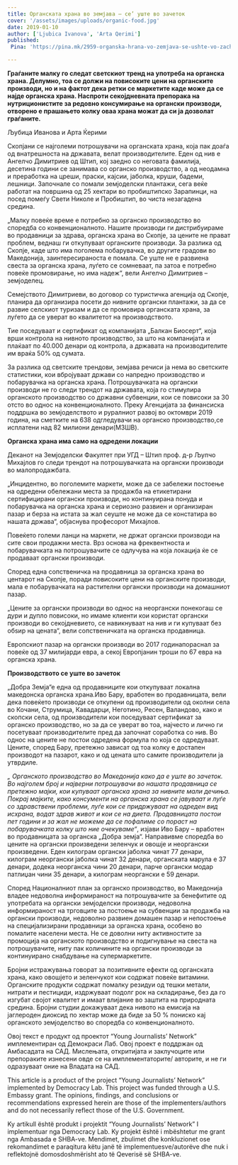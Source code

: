 ```yaml
---
title: Органската храна во земјава – се’ уште во зачеток
cover: '/assets/images/uploads/organic-food.jpg'
date: 2019-01-10
author: ['Ljubica Ivanova', 'Arta Qerimi']
published:
 Pina: 'https://pina.mk/2959-organska-hrana-vo-zemjava-se-ushte-vo-zachetok/'

---
```


**Граѓаните малку го следат светскиот тренд на употреба на органска храна. Делумно, тоа се должи на повисоките цени на органските производи, но и на фактот дека ретки се маркетите каде може да се најде органска храна. Наспроти секојдневната препорака на нутриционистите за редовно консумирање на органски производи, отворено е прашањето колку оваа храна можат да си ја дозволат граѓаните.**

Љубица Иванова и Арта Ќерими

Скопјани се најголеми потрошувачи на органската храна, која пак доаѓа од внатрешноста на државата, велат производителите. Еден од нив е Ангелчо Димитриев од Штип, кој заедно со неговата фамилија, десетина години се занимава со органско производство, а од неодамна и преработка на цреши, праски, кајсии, јаболка, круши, бадеми, лешници. Започнале со помали земјоделски плантажи, сега веќе работат на површина од 25 хектари во пробиштипско Зарапинци, на посед помеѓу Свети Николе и Пробиштип, во чиста незагадена средина.

„Малку повеќе време е потребно за органско производство во споредба со конвенционалното. Нашите производи ги дистрибуираме во продавници за здрава, органска храна во Скопје, за цените не прават проблем, веднаш ги откупуваат органските производи. За разлика од Скопје, каде што има поголема побарувачка, во другите градови во Македонија, заинтересираноста е помала. Се уште не е развиена свеста за органска храна, луѓето се сомневаат, па затоа е потребно повеќе промовирање, но има надеж“, вели Ангелчо Димитриев – земјоделец.

Семејството Димитриеви, во договор со туристичка агенција од Скопје, планира да организира посети до нивните органски плантажи, за да се развие селскиот туризам и да се промовира органската храна, за луѓето да се уверат во квалитетот на производството.

Тие поседуваат и сертификат од компанијата „Балкан Биосерт“, која врши контрола на нивното производство, за што на компанијата и плаќаат по 40.000 денари од контрола, а државата на производителите им враќа 50% од сумата.

За разлика од светските трендови, земјава речиси ја нема во светските статистики, кои вбројуваат држави со напредно производство и побарувачка на органска храна. Потрошувачката на органски производи не го следи трендот на државата, која го стимулира органското производство со државни субвенции, кои се повисоки за 30 отсто во однос на конвенционалното. Преку Агенцијата за финансиска поддршка во земјоделството и руралниот развој во октомври 2019 година, на сметките на 638 одгледувачи на органско производство,се исплатени над 82 милиони денари(МЗШВ).

**Органска храна има само на одредени локации**

Деканот на Земјоделски Факултет при УГД – Штип проф. д-р Љупчо Михајлов го следи трендот на потрошувачката на органски производи во малопродажбата.

„Инцидентно, во поголемите маркети, може да се забележи постоење на одредени обележани места за продажба на етикетирани сертифицирани органски производи, но континуирана понуда и побарувачка на органска храна и сериозно развиен и организиран пазар и берза на истата за жал сеуште не може да се констатира во нашата држава“, објаснува професорот Михајлов.

Повеќето големи ланци на маркети, не држат органски производи на сите свои продажни места. Врз основа на фреквентноста и побарувачката на потрошувачите се одлучува на која локација ќе се продаваат органски производи.

Според една сопственичка на продавница за органска храна во центарот на Скопје, поради повисоките цени на органските производи, мала е побарувачката на растителни органски производи на домашниот пазар.

„Цените за органски производи во однос на неоргански понекогаш се дури и дупло повисоки, но имаме клиенти кои користат органски производи во секојдневието, се навикнуваат на нив и ги купуваат без обѕир на цената“, вели сопственичката на органска продавница.

Европскиот пазар на органски производи во 2017 годинапораснал за повеќе од 37 милијарди евра, а секој Европјанин троши по 67 евра на органска храна.

**Производството се уште во зачеток**

„Добра Земја“е една од продавниците кои откупуваат локална македонска органска храна.Иво Бару, вработен во продавницата, вели дека повеќето производи се откупени од производители од околни села во Кочани, Струмица, Кавадарци, Неготино, Ресен, Валандово, како и скопски села, од производители кои поседуваат сертификат за органско производство, но за да се уверат во тоа, најчесто и лично ги посетуваат производителите пред да започнат соработка со нив. Во однос на цените не постои одредена формула по која се одредуваат. Цените, според Бару, претежно зависат од тоа колку е достапен производот на пазарот, како и од цената што самите производители ја утврдиле.

*„ Органското производство во Македонија како да е уште во зачеток. Во најголем број и најверни потрошувачи во нашата продавница се претежно мајки, кои купуваат органска храна за нивните мали дечиња. Покрај мајките, како консументи на органска храна се јавуваат и луѓе со здравствени проблеми, луѓе кои се придржуваат на одреден вид исхрана, водат здрав живот и кои се на диета. Продавницата постои пет години и за жал не можеме да се пофалиме со пораст на побарувачката колку што ние очекуваме“*, изјави Иво Бару – вработен во продавницата за органска „Добра земја“.
Направивме споредба во цените на органски произведени зеленчук и овошје и неоргански произведени. Еден килограм органски јаболка  чинат 77 денари, килограм неоргански јаболка  чинат 32 денари, органската марула е 37 денари, додека неорганска чини 20 денари, парче органски модар патлиџан чини 35 денари, а  килограм неоргански е 59 денари.

Според Националниот план за органско производство, во Македонија владее недоволна информираност на потрошувачите за бенефитите од употребата на органски земјоделски производи, недоволна информираност на трговците за постоење на субвенции за продажба на органски производи, недоволно развиен домашен пазар и непостоење на специјализирани продавници за органска храна, особено во помалите населени места. Не се доволни ниту активностите за промоција на органското производство и подигнување на свеста на потрошувачите, ниту пак количините на органски производи за континуирано снабдување на супермаркетите.

Бројни истражувања говорат за позитивните ефекти од органската храна, како овошјето и зеленчукот кои содржат повеќе витамини. Органските продукти содржат помалку резидуи од тешки метали, нитрати и пестициди, издржуваат подолг рок на складирање, без да го изгубат својот квалитет и имаат влијание во заштита на природната средина. Бројни студии докажуваат дека нивото на емисија на јаглероден диоксид по хектар може да биде за 50 % пониско кај органското земјоделство во споредба со конвенционалното.

 

Овој текст е продукт од проектот “Young Journalists’ Network” имплементиран од Демокраси Лаб. Овој проект е поддржан од Амбасадата на САД. Мислењата, откритијата и заклучоците или препораките изнесени овде се на имплементаторите/ авторите, и не ги одразуваат оние на Владата на САД.

This article is a product of the project “Young Journalists’ Network” implemented by Democracy Lab. This project was funded through a U.S. Embassy grant. The opinions, findings, and conclusions or recommendations expressed herein are those of the implementers/authors and do not necessarily reflect those of the U.S. Government.

Ky artikull është produkt i projektit “Young Journalists’ Network” I implementuar nga Democracy Lab. Ky projekt është i mbështetur me grant nga Ambasada e SHBA-ve. Mendimet, zbulimet dhe konkluzionet ose rekomandimet e paraqitura këtu janë të implementuesve/autorëve dhe nuk i reflektojnë domosdoshmërisht ato të Qeverisë së SHBA-ve.